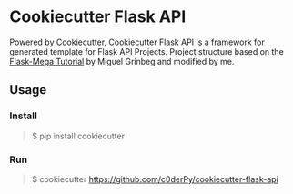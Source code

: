 # Cookiecutter Flask API

Powered by [Cookiecutter](https://cookiecutter.readthedocs.io/), Cookiecutter Flask API is a framework for generated template for Flask API Projects. Project structure based on the [Flask-Mega Tutorial](https://blog.miguelgrinberg.com/post/the-flask-mega-tutorial-part-i-hello-world) by Miguel Grinbeg and modified by me.

## Usage

### Install
> $ pip install cookiecutter

### Run
> $ cookiecutter https://github.com/c0derPy/cookiecutter-flask-api
